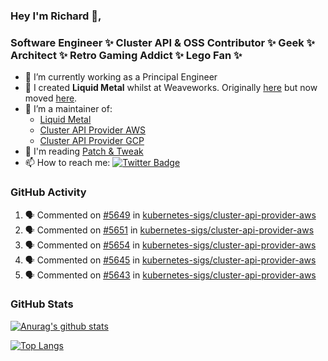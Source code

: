 ### Hey I'm Richard 👋, 

<h3 align="left">Software Engineer ✨ Cluster API & OSS Contributor ✨ Geek ✨ Architect ✨ Retro Gaming Addict ✨ Lego Fan ✨</h3>

- 🔭 I’m currently working as a Principal Engineer
- 📯 I created **Liquid Metal** whilst at Weaveworks. Originally [here](https://github.com/weaveworks-liquidmetal) but now moved [here](https://github.com/liquidmetal-dev).
- 👯 I’m a maintainer of:
  -  [Liquid Metal](https://github.com/liquidmetal-dev)
  -  [Cluster API Provider AWS](https://github.com/kubernetes-sigs/cluster-api-provider-aws)
  -  [Cluster API Provider GCP](https://github.com/kubernetes-sigs/cluster-api-provider-gcp)
- 💬 I'm reading [Patch & Tweak](https://bjooks.com/products/patch-tweak-exploring-modular-synthesis)
- 📫 How to reach me: [![Twitter Badge](https://img.shields.io/badge/-@fruit_case-00acee?style=flat&logo=Twitter&logoColor=white)](https://twitter.com/intent/follow?screen_name=fruit_case "Follow on Twitter")

### GitHub Activity 

<!--START_SECTION:activity-->
1. 🗣 Commented on [#5649](https://github.com/kubernetes-sigs/cluster-api-provider-aws/pull/5649#issuecomment-3261777061) in [kubernetes-sigs/cluster-api-provider-aws](https://github.com/kubernetes-sigs/cluster-api-provider-aws)
2. 🗣 Commented on [#5651](https://github.com/kubernetes-sigs/cluster-api-provider-aws/pull/5651#issuecomment-3261776121) in [kubernetes-sigs/cluster-api-provider-aws](https://github.com/kubernetes-sigs/cluster-api-provider-aws)
3. 🗣 Commented on [#5654](https://github.com/kubernetes-sigs/cluster-api-provider-aws/pull/5654#issuecomment-3261774147) in [kubernetes-sigs/cluster-api-provider-aws](https://github.com/kubernetes-sigs/cluster-api-provider-aws)
4. 🗣 Commented on [#5645](https://github.com/kubernetes-sigs/cluster-api-provider-aws/pull/5645#issuecomment-3249828058) in [kubernetes-sigs/cluster-api-provider-aws](https://github.com/kubernetes-sigs/cluster-api-provider-aws)
5. 🗣 Commented on [#5643](https://github.com/kubernetes-sigs/cluster-api-provider-aws/pull/5643#issuecomment-3249825429) in [kubernetes-sigs/cluster-api-provider-aws](https://github.com/kubernetes-sigs/cluster-api-provider-aws)
<!--END_SECTION:activity-->

### GitHub Stats

[![Anurag's github stats](https://github-readme-stats.vercel.app/api?username=richardcase&count_private=true&show_icons=true)](https://github.com/anuraghazra/github-readme-stats)

[![Top Langs](https://github-readme-stats.vercel.app/api/top-langs/?username=richardcase&hide=html&layout=compact)](https://github.com/anuraghazra/github-readme-stats)
